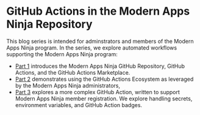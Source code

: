 # GitHub Actions in the Modern Apps Ninja Repository

This blog series is intended for adminstrators and members of the Modern Apps Ninja program. In the series, we explore automated workflows supporting the Modern Apps Ninja program:

* [Part 1](./NinjaGitHubActions-part1.md) introduces the Modern Apps Ninja GitHub Repository, GitHub Actions, and the GitHub Actions Marketplace.
* [Part 2](./NinjaGitHubActions-part2.md) demonstrates using the GitHub Actions Ecosystem as leveraged by the Modern Apps Ninja administrators,
* [Part 3](./NinjaGitHubActions-part3.md) explores a more complex GitHub Action, written to support Modern Apps Ninja member registration. We explore handling secrets, environment variables, and GitHub Action badges.
  


